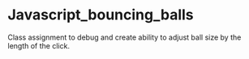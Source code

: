 # Javascript_bouncing_balls

Class assignment to debug and create ability to adjust ball size by the length of the click.  
